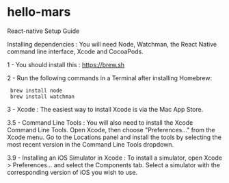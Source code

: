 # hello-mars
React-native Setup Guide

Installing dependencies : You will need Node, Watchman, the React Native command line interface, Xcode and CocoaPods.

1 - You should install this : https://brew.sh

2 - Run the following commands in a Terminal after installing Homebrew:
  
     brew install node
     brew install watchman

3 - Xcode : 
  The easiest way to install Xcode is via the Mac App Store.

3.5 - Command Line Tools : 
  You will also need to install the Xcode Command Line Tools. Open Xcode, then choose "Preferences..." from the Xcode menu. Go to the Locations panel and install         the tools by selecting the most recent version in the Command Line Tools dropdown. 

3.9 - Installing an iOS Simulator in Xcode : 
  To install a simulator, open Xcode > Preferences... and select the Components tab. Select a simulator with the corresponding version of iOS you wish to use.
